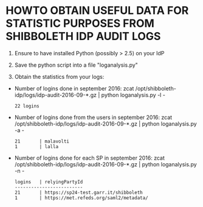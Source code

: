 # HOWTO OBTAIN USEFUL DATA FOR STATISTIC PURPOSES FROM SHIBBOLETH IDP AUDIT LOGS

1. Ensure to have installed Python (possibly > 2.5) on your IdP

2. Save the python script into a file "loganalysis.py"

3. Obtain the statistics from your logs:
  * Number of logins done in september 2016: zcat /opt/shibboleth-idp/logs/idp-audit-2016-09-*.gz | python loganalysis.py -l -
  
    ```22 logins```
  
  * Number of logins done from the users in september 2016: zcat /opt/shibboleth-idp/logs/idp-audit-2016-09-*.gz | python loganalysis.py -a -

    ```
    21       | malavolti
    1        | lalla
    ```
  
  * Number of logins done for each SP in september 2016: zcat /opt/shibboleth-idp/logs/idp-audit-2016-09-*.gz | python loganalysis.py -n -

    ```
    logins   | relyingPartyId
    -------------------------
    21       | https://sp24-test.garr.it/shibboleth
    1        | https://met.refeds.org/saml2/metadata/
    ```
